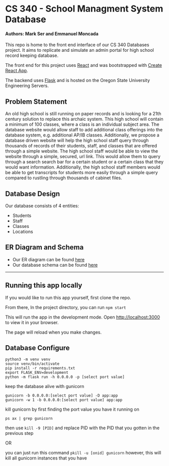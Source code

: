 # CS 340 - School Managment System Database

#### Authors: Mark Ser and Emmanuel Moncada

This repo is home to the front end interface of our CS 340 Databases project. It aims to replicate and simulate an admin portal for high school record keeping database.

The front end for this project uses [React](https://reactjs.org) and was bootstrapped with [Create React App](https://github.com/facebook/create-react-app).

The backend uses [Flask](https://flask.palletsprojects.com/en/2.1.x/) and is hosted on the Oregon State University Engineering Servers.

## Problem Statement

An old high school is still running on paper records and is looking for a 21th century solution to replace this archaic system. This high school will contain a minimum of 100 classes, where a class is an individual subject area. The database website would allow staff to add additional class offerings into the database system, e.g. additional AP/IB classes. Additionally, we propose a database driven website will help the high school staff query through thousands of records of their students, staff, and classes that are offered through a simple website. The high school staff would be able to view the website through a simple, secured, url link. This would allow them to query through a search search bar for a certain student or a certain class that they would want information. Additionally, the high school staff members would be able to get transcripts for students more easily through a simple query compared to rustling through thousands of cabinet files.

## Database Design

Our database consists of 4 entities:

-   Students
-   Staff
-   Classes
-   Locations

## ER Diagram and Schema

-   Our ER diagram can be found [here](https://drive.google.com/file/d/19j09UC1kbVsydUF7gPnftCNQnHco8gsc/view?usp=sharing)
-   Our database schema can be found [here](https://drive.google.com/file/d/1q8GQWlokviYEuj0vn-WFj1tE-fvWbvGC/view?usp=sharing)

---

## Running this app locally

If you would like to run this app yourself, first clone the repo.

From there, In the project directory, you can run `npm start`

This will run the app in the development mode.
Open [http://localhost:3000](http://localhost:3000) to view it in your browser.

The page will reload when you make changes.



## Database Configure
```
python3 -m venv venv
source venv/bin/activate
pip install -r requirements.txt
export FLASK_ENV=development
python -m flask run -h 0.0.0.0 -p [select port value]
```

keep the database alive with gunicorn
```
gunicorn -b 0.0.0.0:[select port value] -D app:app
gunicorn -w 1 -b 0.0.0.0:[select port value] app:app
```

kill gunicorn by first finding the port value you have it running on
```
ps ax | grep gunicorn
```
then use ```kill -9 [PID]``` and replace PID with the PID that you gotten in the previous step

OR

you can just run this command
`pkill -u [onid] gunicorn`
however, this will kill all gunicorn instances that you have 
